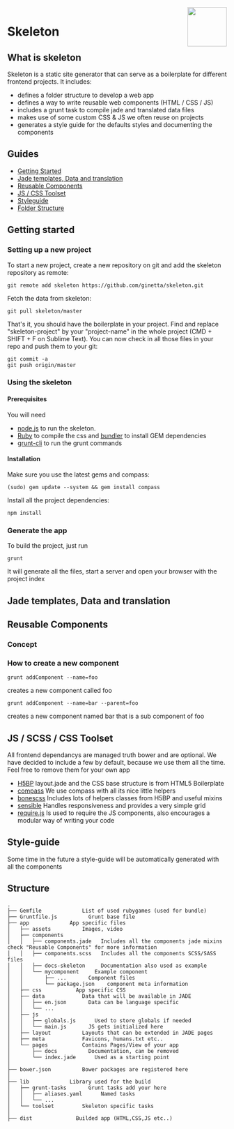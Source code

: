 <img id="logo" align="right" height="90" style="margin: 0 0 20px 20px" src="http://imgh.us/skeleton.svg">

# Skeleton

## What is skeleton
Skeleton is a static site generator that can serve as a boilerplate for different frontend projects. It includes:
- defines a folder structure to develop a web app
- defines a way to write reusable web components (HTML / CSS / JS)
- includes a grunt task to compile jade and translated data files
- makes use of some custom CSS & JS we often reuse on projects
- generates a style guide for the defaults styles and documenting the components

## Guides

- [Getting Started](#getting-started)
- [Jade templates, Data and translation](#templates)
- [Reusable Components](#reusable-components)
- [JS / CSS Toolset](#toolset)
- [Styleguide](#styleguide)
- [Folder Structure](#folder-structure)

## <a id="getting-started">Getting started</a>

### Setting up a new project
To start a new project, create a new repository on git and add the skeleton repository as remote:

    git remote add skeleton https://github.com/ginetta/skeleton.git 

Fetch the data from skeleton:

    git pull skeleton/master

That's it, you should have the boilerplate in your project.
Find and replace "skeleton-project" by your "project-name" in the whole project (CMD + SHIFT + F on Sublime Text). You can now check in all those files in your repo and push them to your git:

    git commit -a
    git push origin/master

### Using the skeleton

#### Prerequisites
You will need 
  - [node.js](http://nodejs.org/) to run the skeleton.
  - [Ruby](https://www.ruby-lang.org/en/) to compile the css and [bundler](http://bundler.io/) to install GEM dependencies
  - [grunt-cli](https://github.com/gruntjs/grunt-cli) to run the grunt commands

#### Installation

Make sure you use the latest gems and compass:

    (sudo) gem update --system && gem install compass

Install all the project dependencies:
    
    npm install


### Generate the app

To build the project, just run

    grunt

It will generate all the files, start a server and open your browser with the project index

## <a id="templates">Jade templates, Data and translation</a>


## <a id="reusable-components">Reusable Components</a>
### Concept
### How to create a new component
  
    grunt addComponent --name=foo
creates a new component called foo

    grunt addComponent --name=bar --parent=foo
creates a new component named bar that is a sub component of foo


## <a id="toolset">JS / SCSS / CSS Toolset</a>

All frontend dependancys are managed truth bower and are optional. We have decided to include a few by default, because we use them all the time. Feel free to remove them for your own app
- [H5BP](http://html5boilerplate.com/) layout.jade and the CSS base structure is from HTML5 Boilerplate
- [compass](http://compass-style.org/) We use compass with all its nice little helpers
- [bonescss](https://github.com/meodai/bonescss) Includes lots of helpers classes from H5BP and useful mixins
- [sensible](https://github.com/meodai/sensible) Handles responsiveness and provides a very simple grid
- [require.js](http://requirejs.org/) Is used to require the JS components, also encourages a modular way of writing your code

## <a id="styleguide">Style-guide</a>
Some time in the future a style-guide will be automatically generated with all the components


## <a id="folder-structure">Structure</a>

    .
    ├── Gemfile             List of used rubygames (used for bundle)
    ├── Gruntfile.js          Grunt base file
    ├── app             App specific files
    │   ├── assets          Images, video
    │   ├── components    
    │   │   ├── components.jade   Includes all the components jade mixins check "Reusable Components" for more information
    │   │   ├── components.scss   Includes all the components SCSS/SASS files
    │   │   ├── docs-skeleton     Documentation also used as example
    │   │   └── mycomponent     Example component
    │   │       ├── ...       Component files
    │   │       └── package.json    component meta information
    │   ├── css           App specific CSS
    │   ├── data            Data that will be available in JADE
    │   │   ├── en.json       Data can be language specific
    │   │   └── ...
    │   ├── js            
    │   │   ├── globals.js      Used to store globals if needed
    │   │   └── main.js       JS gets initialized here
    │   ├── layout          Layouts that can be extended in JADE pages
    │   ├── meta            Favicons, humans.txt etc..
    │   └── pages           Contains Pages/View of your app
    │       ├── docs          Documentation, can be removed
    │       └── index.jade      Used as a starting point
    │
    ├── bower.json          Bower packages are registered here
    │
    ├── lib             Library used for the build
    │   ├── grunt-tasks       Grunt tasks add your here
    │   │   ├── aliases.yaml      Named tasks
    │   │   └── ...
    │   └── toolset         Skeleton specific tasks
    │
    ├── dist              Builded app (HTML,CSS,JS etc..) 
    
